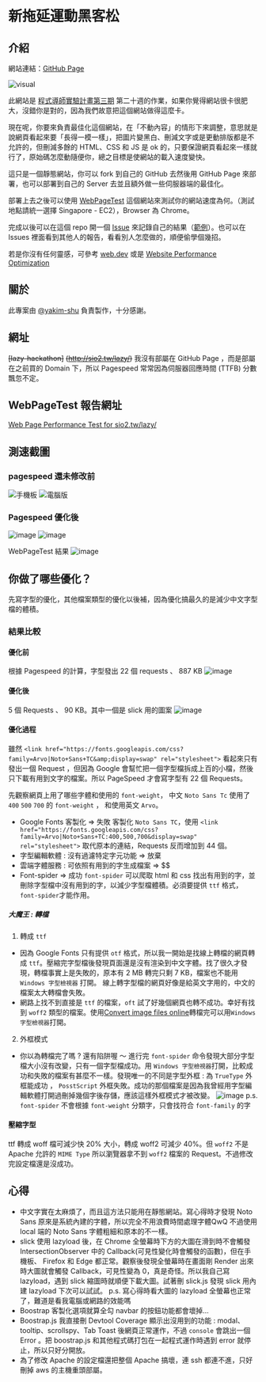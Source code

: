 # 新拖延運動黑客松

## 介紹

網站連結：[GitHub Page](https://lidemy.github.io/lazy-hackathon/)

![visual](https://i.imgur.com/sb1m6XB.png)

此網站是 [程式導師實驗計畫第三期](https://github.com/Lidemy/mentor-program-3rd) 第二十週的作業，如果你覺得網站很卡很肥大，沒錯你是對的，因為我們故意把這個網站做得這麼卡。

現在呢，你要來負責最佳化這個網站，在「不動內容」的情形下來調整，意思就是說網頁看起來要「長得一模一樣」，把圖片變黑白、刪減文字或是更動排版都是不允許的，但刪減多餘的 HTML、CSS 和 JS 是 ok 的，只要保證網頁看起來一樣就行了，原始碼怎麼動隨便你，總之目標是使網站的載入速度變快。

這只是一個靜態網站，你可以 fork 到自己的 GitHub 去然後用 GitHub Page 來部署，也可以部署到自己的 Server 去並且額外做一些伺服器端的最佳化。

部署上去之後可以使用 [WebPageTest](https://www.webpagetest.org/) 這個網站來測試你的網站速度為何。（測試地點請統一選擇 Singapore - EC2），Browser 為 Chrome。

完成以後可以在這個 repo 開一個 [Issue](https://github.com/Lidemy/lazy-hackathon/issues/new/choose) 來記錄自己的結果（[範例](https://github.com/Lidemy/lazy-hackathon/issues/1)）。也可以在 Issues 裡面看到其他人的報告，看看別人怎麼做的，順便偷學個幾招。

若是你沒有任何靈感，可參考 [web.dev](https://web.dev/) 或是 [Website Performance Optimization](https://www.udacity.com/course/website-performance-optimization--ud884)

## 關於

此專案由 [@yakim-shu](https://github.com/yakim-shu) 負責製作，十分感謝。

## 網址
~~[lazy-hackathon]~~ ~~(http://sio2.tw/lazy/)~~
我沒有部屬在 GitHub Page ，而是部屬在之前買的 Domain 下，所以 Pagespeed 常常因為伺服器回應時間 (TTFB) 分數飄忽不定。


## WebPageTest 報告網址
[Web Page Performance Test for
sio2.tw/lazy/](https://www.webpagetest.org/result/191113_1Q_81dbefe72ed7b804591b190d7be8a044/)


## 測速截圖

### pagespeed 還未修改前

![手機板](https://user-images.githubusercontent.com/49493665/119597644-0e17db80-be14-11eb-95c3-856d22747378.png)
![電腦版](https://user-images.githubusercontent.com/49493665/119597563-e3c61e00-be13-11eb-83eb-f4b7f6c84628.png)

### Pagespeed 優化後 
![image](https://user-images.githubusercontent.com/49493665/68730178-e6349e80-0606-11ea-9e25-dfc4feac16d9.png)
![image](https://user-images.githubusercontent.com/49493665/68730237-10865c00-0607-11ea-90ae-cf7ccc927474.png)

WebPageTest 結果
![image](https://user-images.githubusercontent.com/49493665/68730106-bb4a4a80-0606-11ea-9247-84a8a29b44f6.png)





## 你做了哪些優化？
先寫字型的優化，其他檔案類型的優化以後補，因為優化搞最久的是減少中文字型檔的體積。
### 結果比較
#### 優化前
根據 Pagespeed 的計算，字型發出 22 個 requests 、 887 KB
![image](https://user-images.githubusercontent.com/49493665/68730370-7ffc4b80-0607-11ea-9ae3-12052f3d4a4d.png)
#### 優化後
5 個 Requests 、 90 KB。其中一個是 slick 用的圖案
![image](https://user-images.githubusercontent.com/49493665/68730649-4d9f1e00-0608-11ea-92e7-1b3c5bf7d609.png)

#### 優化過程
雖然 `<link href="https://fonts.googleapis.com/css?family=Arvo|Noto+Sans+TC&amp;display=swap" rel="stylesheet">` 看起來只有發出一個 Request ，但因為 Google 會幫忙把一個字型檔拆成上百的小檔，然後只下載有用到文字的檔案。所以 PageSpeed 才會寫字型有 22 個 Requests。

先觀察網頁上用了哪些字體和使用的 `font-weight`， 中文 `Noto Sans Tc` 使用了 `400` `500` `700` 的 `font-weight` ， 和使用英文 `Arvo`。

-  Google Fonts 客製化 => 失敗
客製化 `Noto Sans TC`，使用 `<link href="https://fonts.googleapis.com/css?family=Arvo|Noto+Sans+TC:400,500,700&display=swap" rel="stylesheet">` 取代原本的連結，Requests 反而增加到 44 個。
- 字型編輯軟體 : 沒有過濾特定字元功能 => 放棄
- 雲端字體服務 : 可依照有用到的字生成檔案 => $$
- Font-spider => 成功
`font-spider` 可以爬取 html 和 css 找出有用到的字，並刪除字型檔中沒有用到的字，以減少字型檔體積。必須要提供 `ttf` 格式，`font-spider`才能作用。
##### 大魔王 : 轉檔
1. 轉成 `ttf` 
  - 因為 Google Fonts 只有提供 `otf` 格式，所以我一開始是找線上轉檔的網頁轉成 `ttf`。壓縮完字型檔後發現頁面還是沒有渲染到中文字體。找了很久才發現，轉檔事實上是失敗的，原本有 2 MB 轉完只剩 7 KB，檔案也不能用 `Windows 字型檢視器` 打開。 線上轉字型檔的網頁好像是給英文字用的，中文的檔案太大轉檔會失敗。
  - 網路上找不到直接是 `ttf` 的檔案，`oft` 試了好幾個網頁也轉不成功。幸好有找到 `woff2` 類型的檔案。使用[Convert image files online](https://www.aconvert.com/image/woff2-to-ttf/)轉檔完可以用`Windows 字型檢視器`打開。
2. 外框模式
  - 你以為轉檔完了嗎 ? 還有陷阱喔 ～
      進行完  `font-spider` 命令發現大部分字型檔大小沒有改變，只有一個字型檔成功。用 `Windows 字型檢視器`打開，比較成功和失敗的檔案有甚麼不一樣。發現唯一的不同是字型外框 :
      為 `TrueType` 外框能成功 ， `PosstScript` 外框失敗。成功的那個檔案是因為我曾經用字型編輯軟體打開過刪掉幾個字後存儲，應該這樣外框模式才被改變。
    ![image](https://user-images.githubusercontent.com/49493665/68732821-c05fc780-060f-11ea-9539-4e15b26ccf0a.png)
p.s. `font-spider` 不會根據 `font-weight` 分類字，只會找符合 `font-family` 的字
#### 壓縮字型
ttf 轉成 woff 檔可減少快 20% 大小，轉成 woff2 可減少 40%。但 `woff2` 不是 Apache 允許的 `MIME Type` 所以瀏覽器拿不到 `woff2` 檔案的 Request。不過修改完設定檔還是沒成功。

## 心得
- 中文字實在太麻煩了，而且這方法只能用在靜態網站。寫心得時才發現 Noto Sans 原來是系統內建的字體，所以完全不用浪費時間處理字體QwQ 不過使用 local 端的 Noto Sans 字體粗細和原本的不一樣。
- slick 使用 lazyload 後，在 Chrome 全螢幕時下方的大圖在滑到時不會觸發 IntersectionObserver 中的 Callback(可見性變化時會觸發的函數)，但在手機板、 Firefox 和 Edge 都正常。觀察後發現全螢幕時在畫面剛 Render 出來時大圖就會觸發 Callback，可見性變為 0，真是奇怪。所以我自己寫 lazyload，遇到 slick 縮圖時就順便下載大圖。試著刪 slick.js 發現 slick 用內建 lazyload 下次可以試試。 
p.s. 寫心得時看大圖的 lazyload 全螢幕也正常了，難道是看我電腦或網路的效能嗎
- Boostrap 客製化選項就算全勾 navbar 的按鈕功能都會壞掉...
- Boostrap.js 我直接刪 Devtool Coverage 顯示出沒用到的功能 : modal、tooltip、scrollspy、Tab Toast 後網頁正常運作，不過 `console` 會跳出一個 Error 。把 boostrap.js 和其他程式碼打包在一起程式運作時遇到 error 就停止，所以只好分開放。
- 為了修改 Apache 的設定檔還把整個 Apache 搞壞，連 ssh 都連不進，只好刪掉 aws 的主機重頭部屬。
